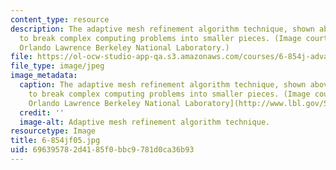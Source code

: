 ```yaml
---
content_type: resource
description: The adaptive mesh refinement algorithm technique, shown above, is used
  to break complex computing problems into smaller pieces. (Image courtesy of Ernest
  Orlando Lawrence Berkeley National Laboratory.)
file: https://ol-ocw-studio-app-qa.s3.amazonaws.com/courses/6-854j-advanced-algorithms-fall-2005/696395782d4185f0bbc9781d0ca36b93_6-854jf05.jpg
file_type: image/jpeg
image_metadata:
  caption: The adaptive mesh refinement algorithm technique, shown above, is used
    to break complex computing problems into smaller pieces. (Image courtesy of [Ernest
    Orlando Lawrence Berkeley National Laboratory](http://www.lbl.gov/Science-Articles/Research-Review/Highlights/1998/v3/TOC.html).)
  credit: ''
  image-alt: Adaptive mesh refinement algorithm technique.
resourcetype: Image
title: 6-854jf05.jpg
uid: 69639578-2d41-85f0-bbc9-781d0ca36b93
---
```

